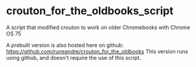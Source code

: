 # crouton_for_the_oldbooks_script
A script that modified crouton to work on older Chromebooks with Chrome OS 75

A prebuilt version is also hosted here on github: https://github.com/runeandre/crouton_for_the_oldbooks
This version runs using github, and doesn't require the use of this script.

